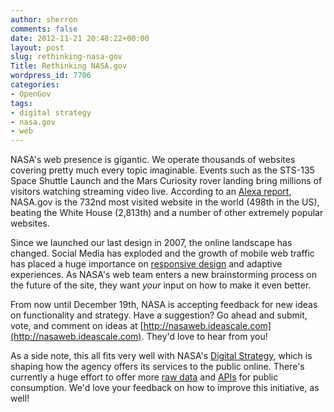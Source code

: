 ```yaml
---
author: sherron
comments: false
date: 2012-11-21 20:48:22+00:00
layout: post
slug: rethinking-nasa-gov
Title: Rethinking NASA.gov
wordpress_id: 7706
categories:
- OpenGov
tags:
- digital strategy
- nasa.gov
- web
---
```


NASA's web presence is gigantic. We operate thousands of websites covering pretty much every topic imaginable. Events such as the STS-135 Space Shuttle Launch and the Mars Curiosity rover landing bring millions of visitors watching streaming video live. According to an [Alexa report](http://www.alexa.com/siteinfo/nasa.gov), NASA.gov is the 732nd most visited website in the world (498th in the US), beating the White House (2,813th) and a number of other extremely popular websites.

Since we launched our last design in 2007, the online landscape has changed. Social Media has exploded and the growth of mobile web traffic has placed a huge importance on [responsive design](http://www.alistapart.com/articles/responsive-web-design/) and adaptive experiences. As NASA's web team enters a new brainstorming process on the future of the site, they want *your* input on how to make it even better.

From now until December 19th, NASA is accepting feedback for new ideas on functionality and strategy. Have a suggestion?  Go ahead and submit, vote, and comment on ideas at [http://nasaweb.ideascale.com](http://nasaweb.ideascale.com). They'd love to hear from you!

As a side note, this all fits very well with NASA's [Digital Strategy](http://www.nasa.gov/digitalstrategy), which is shaping how the agency offers its services to the public online. There's currently a huge effort to offer more [raw data](http://data.nasa.gov) and [APIs](http://www.nasa.gov/agency/digitalstrategy/section2.html#2-1) for public consumption. We'd love your feedback on how to improve this initiative, as well!
